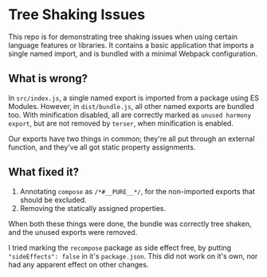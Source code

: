# Tree Shaking Issues

This repo is for demonstrating tree shaking issues when using certain language features or libraries. It contains a basic application that imports a single named import, and is bundled with a minimal Webpack configuration.

## What is wrong?

In `src/index.js`, a single named export is imported from a package using ES Modules. However, in `dist/bundle.js`, all other named exports are bundled too. With minification disabled, all are correctly marked as `unused harmony export`, but are not removed by `terser`, when minification is enabled.

Our exports have two things in common; they're all put through an external function, and they've all got static property assignments.

## What fixed it?

1. Annotating `compose` as `/*#__PURE__*/`, for the non-imported exports that should be excluded.
1. Removing the statically assigned properties.

When both these things were done, the bundle was correctly tree shaken, and the unused exports were removed.

I tried marking the `recompose` package as side effect free, by putting `"sideEffects": false` in it's `package.json`. This did not work on it's own, nor had any apparent effect on other changes.
